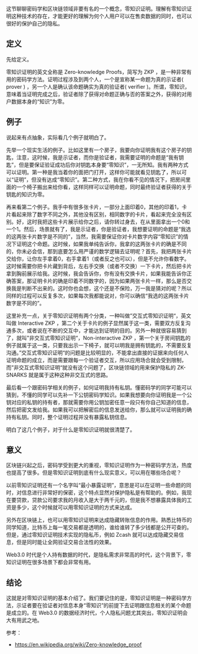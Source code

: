 这节聊聊密码学和区块链领域非要有名的一个概念，零知识证明。理解有零知识证明这种技术的存在，才能更好的理解为何个人用户可以在售卖数据的同时，也可以很好的保护自己的隐私。

## 定义

先给定义。

零知识证明的英文全称是 Zero-knowledge Proofs，简写为 ZKP ，是一种非常有用的密码学方法。证明过程涉及到两个人，一个是宣称某一命题为真的示证者( prover ) ，另一个人是确认该命题确实为真的验证者( verifier )。所谓，零知识，意味着当证明完成之后，验证者除了获得对命题正确与否的答案之外，获得的对用户数据本身的“知识”为零。

## 例子

说起来有点抽象，实际看几个例子就明白了。

先举一个现实生活的例子。比如这里有一个房子，我要向你证明我有这个房子的钥匙，注意，这时候，我是示证者，而你是验证者，我需要证明的命题是“我有钥匙”，但是要保证验证成功后你对钥匙本身要“零知识”，一无所知。我有两种方式可以证明。第一种是我当着你的面把门打开，这样你可能就看见钥匙了，所以可以“证明”，但没有达成“零知识”。第二种方式，我在你看不见的情况下，把房间里面的一个椅子搬出来给你看，这样同样可以证明命题，同时最终验证者获得的关于钥匙的知识为零。

再来看第二个例子。我手中有很多张卡片，一部分上面印着0，其他的印着1，卡片看起来除了数字不同之外，其他没有区别，相同数字的卡片，看起来完全没有区别。好，这时我把这些卡片展示给你之后，请你转过身去，在从里面拿出一个0和一个1。然后，场景就有了，我是示证者，你是验证者，我想要证明的命题是“我选的这两张卡片数字是不同的”，当然，我需要保证你对卡片数字内容“零知识”的情况下证明这个命题。这时候，如果我单纯告诉你，我拿的这两张卡片的确是不同的，你未必会信，那到底要怎么用严谨的数学逻辑去证明呢？首先，我把两张卡片交给你，让你左手拿着0，右手拿着1（或者反之也可以），但是不允许你看数字。这时候需要你把卡片藏到背后，左右手交换（或者不交换）一下卡片，然后把卡片拿到胸前展示给我。这时候，我会告诉你，你有没有交换卡片，如果我能告诉你正确答案，那证明卡片的确是印着不同数字的，因为如果两张卡片一样，那么是否交换我是判断不出来的。这时你也会想，这个还是不保险，万一我是猜对的呢？所以同样的过程可以反复多次，如果每次我都能说对，你可以确信“我选的这两张卡片数字是不同的”。

这里补充一点，关于零知识证明有两个分类，一种叫做”交互式零知识证明“，英文叫做 Interactive ZKP ，第二个关于卡片的例子显然属于这一类，需要双方反复沟通多次，或者说在不断的交互中，才能达到证明的目的。另外一种就很容易猜到了，就叫"非交互式零知识证明“，Non-interactive ZKP ，第一个关于房间钥匙的例子就属于这一类，只要我出示一下椅子，就可以明我是拥有钥匙的，不需要反复沟通。”交互式零知识证明“的问题是比较明显的，不能拿出直接的证据来向任何人证明命题的成立，而是需要跟每一个验证者交互，所以应用场合就会受到限制，而”非交互式零知识证明“就没有这个问题了，区块链领域的用来保护隐私的 ZK-SNARKS 就是属于这种这种非交互式的思路。

最后看一个跟密码学相关的例子，如何证明我持有私钥。懂密码学的同学可能可以猜到，不懂的同学可以先补一下公钥密码学知识。如果我想要向你证明我是一个公钥对应的私钥的持有者，那就需要你用公钥加密任意一段只有你自己知道的信息，然后把密文发给我。如果我可以把解密后的信息发送给你，那么就可以证明我的确持有私钥。同时，整个证明过程并没有暴露私钥信息。

明白了这几个例子，对于什么是零知识证明就很清楚了。

## 意义

区块链兴起之后，密码学受到更大的重视，零知识证明作为一种密码学方法，热度也提高了很多。但是零知识证明到底有什么现实意义，可以用在哪些场合呢？

以前零知识证明还有一个名字叫“最小暴露证明”，意思是可以在证明一些命题的同时，对信息进行非常好的保密，这个特点显然对保护隐私是有帮助的。例如，我现在要贷款，贷款公司要求我的月收入是大于两千元的，但是我不想暴露具体我的工资是多少，这个时候就可以用零知识证明的方式来达成。

另外在区块链上，也可以用零知识证明来达成隐藏转账信息的作用。熟悉比特币的同学知道，比特币上每一笔交易都是透明的，谁给谁转了多少钱都是公开可查的。但是，通过零知识证明技术实现的隐私币，例如 Zcash 就可以达成隐藏交易信息，但是同时能让全网验证交易合法性的效果。

Web3.0 时代是个人持有数据的时代，是隐私需求非常高的时代，这个背景下，零知识证明在很多场景下都会非常有用。

## 结论

这就是对零知识证明的基本介绍了。我们要记住的是，零知识证明是一种密码学方法，示证者要在验证者对信息本身“零知识”的前提下去证明跟信息相关的某个命题是成立的。在 Web3.0 的数据经济时代，个人隐私问题尤其突出，零知识证明会大有用武之地。

参考：

- https://en.wikipedia.org/wiki/Zero-knowledge_proof
